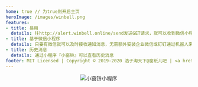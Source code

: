 ```yaml
---
home: true // 为true则开启主页
heroImage: /images/winbell.png
features:
- title: 易用
  details: 往http://alert.winbell.online/send发送GET请求，就可以收到微信小程序通知。
- title: 基于微信小程序
  details: 只要有微信就可以及时接收通知消息，无需额外安装企业微信或钉钉通过机器人来接收消息。
- title: 历史消息
  details: 通过小程序『小窗铃』可以查看历史消息
footer: MIT Licensed | Copyright © 2019-2020 浩子淘天下@窗纸儿吧 | <a href="https://beian.miit.gov.cn/">京ICP备18010333号-2</a>
---
```

<p style="text-align: center;"><img src="/images/winbell-mp-white.png" alt="小窗铃小程序"></p>

<Vssue title="小窗铃Winbell首页" />
